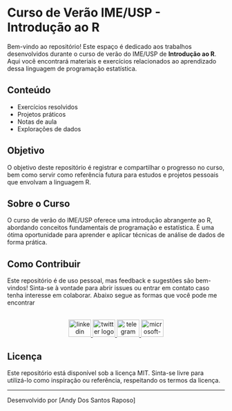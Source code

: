 <!DOCTYPE html>
<html lang="en">
<head>
    <meta charset="UTF-8">
    <meta name="viewport" content="width=device-width, initial-scale=1.0">
    <title>README - Curso de Verão IME/USP - Introdução ao R</title>
</head>
<body>
    <h1>Curso de Verão IME/USP - Introdução ao R</h1>

  <p>Bem-vindo ao repositório! Este espaço é dedicado aos trabalhos desenvolvidos durante o curso de verão do IME/USP de <strong>Introdução ao R</strong>. Aqui você encontrará materiais e exercícios relacionados ao aprendizado dessa linguagem de programação estatística.</p>

  <h2>Conteúdo</h2>
    <ul>
        <li>Exercícios resolvidos</li>
        <li>Projetos práticos</li>
        <li>Notas de aula</li>
        <li>Explorações de dados</li>
    </ul>

  <h2>Objetivo</h2>
    <p>O objetivo deste repositório é registrar e compartilhar o progresso no curso, bem como servir como referência futura para estudos e projetos pessoais que envolvam a linguagem R.</p>

   <h2>Sobre o Curso</h2>
    <p>O curso de verão do IME/USP oferece uma introdução abrangente ao R, abordando conceitos fundamentais de programação e estatística. É uma ótima oportunidade para aprender e aplicar técnicas de análise de dados de forma prática.</p>

  <h2>Como Contribuir</h2>
    <p>Este repositório é de uso pessoal, mas feedback e sugestões são bem-vindos! Sinta-se à vontade para abrir issues ou entrar em contato caso tenha interesse em colaborar. Abaixo segue as formas que você pode me encontrar
    </p>

<br clear="both">

<div align="center">
  <a href="https://www.linkedin.com/in/thain%C3%A1-raposo/" target="_blank">
    <img src="https://raw.githubusercontent.com/maurodesouza/profile-readme-generator/master/src/assets/icons/social/linkedin/default.svg" width="52" height="40" alt="linkedin logo"  />
  </a>
  <a href="https://twitter.com/Raposo_tech" target="_blank">
    <img src="https://raw.githubusercontent.com/maurodesouza/profile-readme-generator/master/src/assets/icons/social/twitter/default.svg" width="52" height="40" alt="twitter logo"  />
  </a>
  <a href="https://t.me/raposo_tech" target="_blank">
    <img src="https://raw.githubusercontent.com/maurodesouza/profile-readme-generator/master/src/assets/icons/social/telegram/default.svg" width="52" height="40" alt="telegram logo"  />
  </a>
  <a href="https://www.outlook.com/?refd=account.microsoft.com&fref=home.banner.viewinbox" target="_blank">
    <img src="https://raw.githubusercontent.com/maurodesouza/profile-readme-generator/master/src/assets/icons/social/microsoft-outlook/default.svg" width="52" height="40" alt="microsoft-outlook logo"  />
  </a>
</div>

  <h2>Licença</h2>
    <p>Este repositório está disponível sob a licença MIT. Sinta-se livre para utilizá-lo como inspiração ou referência, respeitando os termos da licença.</p>

  <hr>
    <footer>
        <p>Desenvolvido por [Andy Dos Santos Raposo]</p>
    </footer>
</body>
</html>
